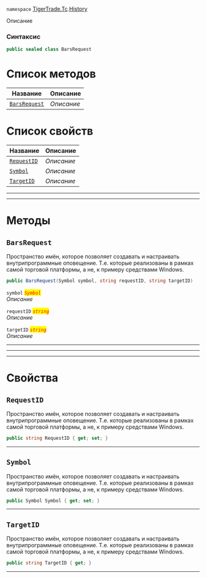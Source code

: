 
`namespace` [TigerTrade.Tc](../../TigerTrade.Tc.md).[History](../../TigerTrade.Tc/History.md)


Описание

### Синтаксис
```csharp
public sealed class BarsRequest
```


# Список методов
| Название | Описание |
| --- | --- |
| [`BarsRequest`](#test) | *Описание* |

# Список свойств
| Название | Описание |
| --- | --- |
| [`RequestID`](./BarsRequest.cs/Свойства/RequestID.md) | *Описание* |
| [`Symbol`](./BarsRequest.cs/Свойства/Symbol.md) | *Описание* |
| [`TargetID`](./BarsRequest.cs/Свойства/TargetID.md) | *Описание* |





***  
***  
# Методы

## `BarsRequest`<a href="test" id="test"></a>
Пространство имён, которое позволяет создавать и настраивать внутрипрограммные оповещение. Т.е. которые реализованы в рамках самой торговой платформы, а не, к примеру средствами Windows.

```csharp
public BarsRequest(Symbol symbol, string requestID, string targetID)
```

`symbol` <mark style="color:red;">*`Symbol`*</mark>  
 *Описание*  

`requestID` <mark style="color:red;">*`string`*</mark>  
 *Описание*  

`targetID` <mark style="color:red;">*`string`*</mark>  
 *Описание*  


***  
***  
 ***  
# Свойства

## `RequestID`
Пространство имён, которое позволяет создавать и настраивать внутрипрограммные оповещение. Т.е. которые реализованы в рамках самой торговой платформы, а не, к примеру средствами Windows.

```csharp
public string RequestID { get; set; }
```  
***

## `Symbol`
Пространство имён, которое позволяет создавать и настраивать внутрипрограммные оповещение. Т.е. которые реализованы в рамках самой торговой платформы, а не, к примеру средствами Windows.

```csharp
public Symbol Symbol { get; set; }
```  
***

## `TargetID`
Пространство имён, которое позволяет создавать и настраивать внутрипрограммные оповещение. Т.е. которые реализованы в рамках самой торговой платформы, а не, к примеру средствами Windows.

```csharp
public string TargetID { get; }
```  
***

